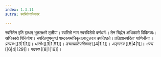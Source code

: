 ```yaml
---
index: 1.3.11
sutra: स्वरितेनाधिकारः

---
```

स्वरितेन इति इत्थम् भूतलक्षणे तृतीया। स्वरितो नाम स्वरविशेषो वर्णधर्मः। तेन चिह्णेन अधिकारो विदितव्यः। अधिकारो विनियोगः। स्वरितगुणयुक्तं शब्दरूपमधिकृतत्वादुत्तरत्र उपतिष्ठते। प्रतिज्ञास्वरिताः पाणिनीयाः। _प्रत्ययः_ [[3|1|1]]। _धातोः_ [[3|1|91]]। _ङ्याप्प्रातिपदिकात्_ [[4|1|1]]। _अङ्गस्य_ [[6|4|1]]। _भस्य_ [[6|4|129]]। _पदस्य_ [[8|1|16]]।
